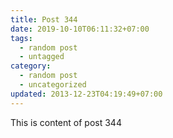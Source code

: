 ```yaml
---
title: Post 344
date: 2019-10-10T06:11:32+07:00
tags:
  - random post
  - untagged
category:
  - random post
  - uncategorized
updated: 2013-12-23T04:19:49+07:00
---
```

This is content of post 344